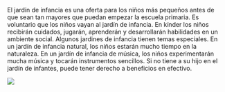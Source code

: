 El jardín de infancia es una oferta para los niños más pequeños antes de que sean tan mayores que puedan empezar la escuela primaria. Es voluntario que los niños vayan al jardín de infancia. En kínder los niños recibirán cuidados, jugarán, aprenderán y desarrollarán habilidades en un ambiente social. Algunos jardines de infancia tienen temas especiales. En un jardín de infancia natural, los niños estarán mucho tiempo en la naturaleza. En un jardín de infancia de música, los niños experimentarán mucha música y tocarán instrumentos sencillos. Si no tiene a su hijo en el jardín de infantes, puede tener derecho a beneficios en efectivo.

![](https://cdn.kursoria.no/pensum/elements/-_kijuhy.jpg)